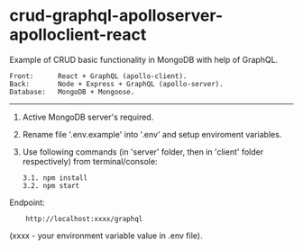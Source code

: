 # crud-graphql-apolloserver-apolloclient-react

Example of CRUD basic functionality in MongoDB with help of GraphQL.

    Front:      React + GraphQL (apollo-client).
    Back:       Node + Express + GraphQL (apollo-server).
    Database:   MongoDB + Mongoose.
___________________________________________________________________

1.  Active MongoDB server's required.

2.  Rename file '.env.example' into '.env' and setup enviroment variables.

3.  Use following commands (in 'server' folder, then in 'client' folder respectively) from terminal/console:
   
        3.1. npm install
        3.2. npm start

Endpoint: 

        http://localhost:xxxx/graphql
        
(xxxx - your environment variable value in .env file).